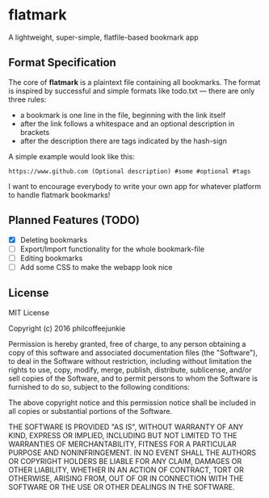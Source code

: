 # flatmark

A lightweight, super-simple, flatfile-based bookmark app

## Format Specification

The core of **flatmark** is a plaintext file containing all bookmarks. The format
is inspired by successful and simple formats like todo.txt — there are only
three rules:

- a bookmark is one line in the file, beginning with the link itself
- after the link follows a whitespace and an optional description in brackets
- after the description there are tags indicated by the hash-sign

A simple example would look like this:

```
https://www.github.com (Optional description) #some #optional #tags
```

I want to encourage everybody to write your own app for whatever platform
to handle flatmark bookmarks!

## Planned Features (TODO)

- [x] Deleting bookmarks
- [ ] Export/Import functionality for the whole bookmark-file
- [ ] Editing bookmarks
- [ ] Add some CSS to make the webapp look nice

## License

MIT License

Copyright (c) 2016 philcoffeejunkie

Permission is hereby granted, free of charge, to any person obtaining a copy
of this software and associated documentation files (the "Software"), to deal
in the Software without restriction, including without limitation the rights
to use, copy, modify, merge, publish, distribute, sublicense, and/or sell
copies of the Software, and to permit persons to whom the Software is
furnished to do so, subject to the following conditions:

The above copyright notice and this permission notice shall be included in all
copies or substantial portions of the Software.

THE SOFTWARE IS PROVIDED "AS IS", WITHOUT WARRANTY OF ANY KIND, EXPRESS OR
IMPLIED, INCLUDING BUT NOT LIMITED TO THE WARRANTIES OF MERCHANTABILITY,
FITNESS FOR A PARTICULAR PURPOSE AND NONINFRINGEMENT. IN NO EVENT SHALL THE
AUTHORS OR COPYRIGHT HOLDERS BE LIABLE FOR ANY CLAIM, DAMAGES OR OTHER
LIABILITY, WHETHER IN AN ACTION OF CONTRACT, TORT OR OTHERWISE, ARISING FROM,
OUT OF OR IN CONNECTION WITH THE SOFTWARE OR THE USE OR OTHER DEALINGS IN THE
SOFTWARE.
